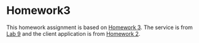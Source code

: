 # Homework3
This homework assignment is based on [Homework 3](https://cs.calvin.edu/courses/cs/262/kvlinden/09is/homework.html). The service is from [Lab 9](https://github.com/kny4/cs262/tree/master/lab09/monopoly-service) and the client application is from [Homework 2](https://github.com/kny4/cs262/tree/master/homework2).
